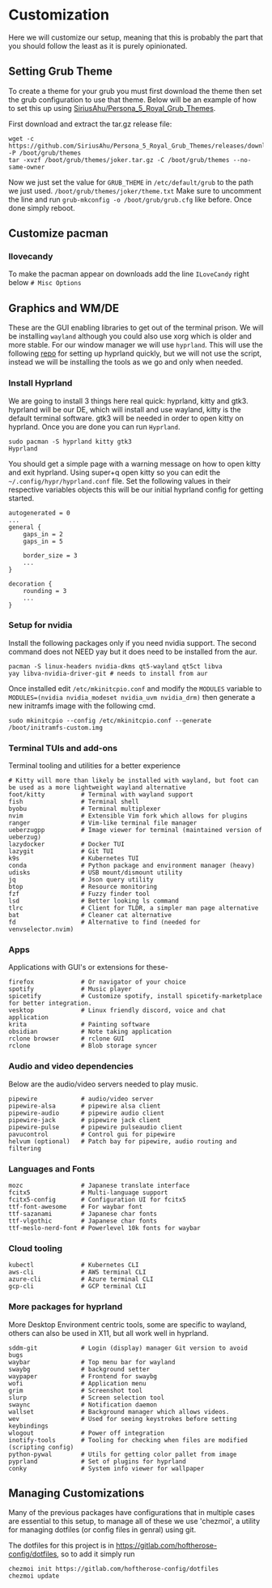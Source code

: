 # Customization
Here we will customize our setup, meaning that this is probably the part that you should follow the least as it is purely opinionated.

## Setting Grub Theme
To create a theme for your grub you must first download the theme then set the grub configuration to use that theme. Below will be an example of how to set this up using [SiriusAhu/Persona_5_Royal_Grub_Themes](https://www.gnome-look.org/p/2122684).

First download and extract the tar.gz release file:
```
wget -c https://github.com/SiriusAhu/Persona_5_Royal_Grub_Themes/releases/download/v1.0/joker.tar.gz -P /boot/grub/themes
tar -xvzf /boot/grub/themes/joker.tar.gz -C /boot/grub/themes --no-same-owner
```

Now we just set the value for `GRUB_THEME` in `/etc/default/grub` to the path we just used. `/boot/grub/themes/joker/theme.txt` Make sure to uncomment the line and run `grub-mkconfig -o /boot/grub/grub.cfg` like before. Once done simply reboot.

## Customize pacman
### Ilovecandy
To make the pacman appear on downloads add the line `ILoveCandy` right below `# Misc Options`

## Graphics and WM/DE
These are the GUI enabling libraries to get out of the terminal prison. We will be installing `wayland` although you could also use xorg which is older and more stable. For our window manager we will use `hyprland`. This will use the following [repo](https://github.com/SolDoesTech/HyprV4) for setting up hyprland quickly, but we will not use the script, instead we will be installing the tools as we go and only when needed.

### Install Hyprland
We are going to install 3 things here real quick: hyprland, kitty and gtk3. hyprland will be our DE, which will install and use wayland, kitty is the default terminal software. gtk3 will be needed in order to open kitty on hyprland. Once you are done you can run `Hyprland`.

```
sudo pacman -S hyprland kitty gtk3
Hyprland
```

You should get a simple page with a warning message on how to open kitty and exit hyprland. Using super+q open kitty so you can edit the `~/.config/hypr/hyprland.conf` file. Set the following values in their respective variables objects this will be our initial hyprland config for getting started.

```
autogenerated = 0
...
general {
    gaps_in = 2
    gaps_in = 5

    border_size = 3
    ...
}

decoration {
    rounding = 3
    ...
}
```

### Setup for nvidia
Install the following packages only if you need nvidia support. The second command does not NEED yay but it does need to be installed from the aur.

```
pacman -S linux-headers nvidia-dkms qt5-wayland qt5ct libva
yay libva-nvidia-driver-git # needs to install from aur
```

Once installed edit `/etc/mkinitcpio.conf` and modify the `MODULES` variable to `MODULES=(nvidia nvidia_modeset nvidia_uvm nvidia_drm)` then generate a new initramfs image with the following cmd.

```
sudo mkinitcpio --config /etc/mkinitcpio.conf --generate /boot/initramfs-custom.img
```

### Terminal TUIs and add-ons
Terminal tooling and utilities for a better experience

```
# Kitty will more than likely be installed with wayland, but foot can be used as a more lightweight wayland alternative
foot/kitty          # Terminal with wayland support
fish                # Terminal shell
byobu               # Terminal multiplexer
nvim                # Extensible Vim fork which allows for plugins
ranger              # Vim-like terminal file manager
ueberzugpp          # Image viewer for terminal (maintained version of ueberzug)
lazydocker          # Docker TUI
lazygit             # Git TUI
k9s                 # Kubernetes TUI
conda               # Python package and environment manager (heavy)
udisks              # USB mount/dismount utility
jq                  # Json query utility
btop                # Resource monitoring
fzf                 # Fuzzy finder tool
lsd                 # Better looking ls command
tlrc                # Client for TLDR, a simpler man page alternative
bat                 # Cleaner cat alternative
fd                  # Alternative to find (needed for venvselector.nvim)
```

### Apps
Applications with GUI's or extensions for these-

```
firefox             # Or navigator of your choice
spotify             # Music player
spicetify           # Customize spotify, install spicetify-marketplace for better integration.
vesktop             # Linux friendly discord, voice and chat application
krita               # Painting software
obsidian            # Note taking application
rclone browser      # rclone GUI
rclone              # Blob storage syncer
```

### Audio and video dependencies
Below are the audio/video servers needed to play music.

```
pipewire            # audio/video server
pipewire-alsa       # pipewire alsa client
pipewire-audio      # pipewire audio client
pipewire-jack       # pipewire jack client
pipewire-pulse      # pipewire pulseaudio client
pavucontrol         # Control gui for pipewire
helvum (optional)   # Patch bay for pipewire, audio routing and filtering
```

### Languages and Fonts

```
mozc                # Japanese translate interface
fcitx5              # Multi-language support
fcitx5-config       # Configuration UI for fcitx5
ttf-font-awesome    # For waybar font
ttf-sazanami        # Japanese char fonts
ttf-vlgothic        # Japanese char fonts
ttf-meslo-nerd-font # Powerlevel 10k fonts for waybar
```

### Cloud tooling
```
kubectl             # Kubernetes CLI
aws-cli             # AWS terminal CLI
azure-cli           # Azure terminal CLI
gcp-cli             # GCP terminal CLI
```

### More packages for hyprland
More Desktop Environment centric tools, some are specific to wayland, others can also be used in X11, but all work well in hyprland.

```
sddm-git            # Login (display) manager Git version to avoid bugs
waybar              # Top menu bar for wayland
swaybg              # background setter
waypaper            # Frontend for swaybg
wofi                # Application menu
grim                # Screenshot tool
slurp               # Screen selection tool
swaync              # Notification daemon
wallset             # Background manager which allows videos.
wev                 # Used for seeing keystrokes before setting keybindings
wlogout             # Power off integration
inotify-tools       # Tooling for checking when files are modified (scripting config)
python-pywal        # Utils for getting color pallet from image
pyprland            # Set of plugins for hyprland
conky               # System info viewer for wallpaper
```

## Managing Customizations
Many of the previous packages have configurations that in multiple cases are essential to this setup, to manage all of these we use 'chezmoi', a utility for managing dotfiles (or config files in genral) using git.

The dotfiles for this project is in https://gitlab.com/hoftherose-config/dotfiles, so to add it simply run 

```
chezmoi init https://gitlab.com/hoftherose-config/dotfiles
chezmoi update
```
